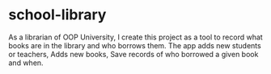 # school-library
As a librarian of OOP University, I create this project as a tool to record what books are in the library and who borrows them. The app adds new students or teachers, Adds new books, Save records of who borrowed a given book and when.
